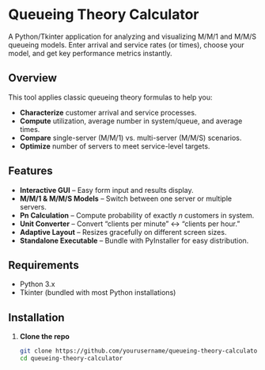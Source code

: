 # Queueing Theory Calculator

A Python/Tkinter application for analyzing and visualizing M/M/1 and M/M/S queueing models. Enter arrival and service rates (or times), choose your model, and get key performance metrics instantly.

## Overview

This tool applies classic queueing theory formulas to help you:

- **Characterize** customer arrival and service processes.
- **Compute** utilization, average number in system/queue, and average times.
- **Compare** single-server (M/M/1) vs. multi-server (M/M/S) scenarios.
- **Optimize** number of servers to meet service-level targets.

## Features

- **Interactive GUI** – Easy form input and results display.  
- **M/M/1 & M/M/S Models** – Switch between one server or multiple servers.  
- **Pn Calculation** – Compute probability of exactly _n_ customers in system.  
- **Unit Converter** – Convert “clients per minute” ↔ “clients per hour.”  
- **Adaptive Layout** – Resizes gracefully on different screen sizes.  
- **Standalone Executable** – Bundle with PyInstaller for easy distribution.  

## Requirements

- Python 3.x  
- Tkinter (bundled with most Python installations)  

## Installation

1. **Clone the repo**  
   ```bash
   git clone https://github.com/yourusername/queueing-theory-calculator.git
   cd queueing-theory-calculator
